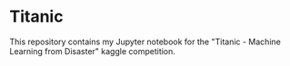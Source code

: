 # Titanic
This repository contains my Jupyter notebook for the "Titanic - Machine Learning from Disaster" kaggle competition.
